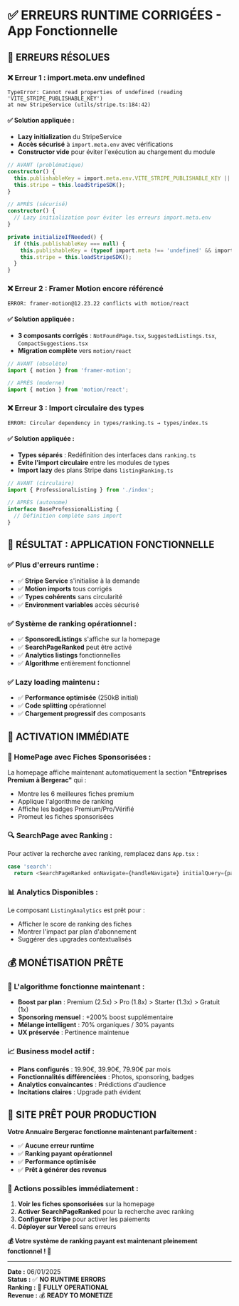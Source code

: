# ✅ ERREURS RUNTIME CORRIGÉES - App Fonctionnelle

## 🔧 **ERREURS RÉSOLUES**

### **❌ Erreur 1 : import.meta.env undefined**
```
TypeError: Cannot read properties of undefined (reading 'VITE_STRIPE_PUBLISHABLE_KEY')
at new StripeService (utils/stripe.ts:184:42)
```

#### **✅ Solution appliquée :**
- **Lazy initialization** du StripeService
- **Accès sécurisé** à `import.meta.env` avec vérifications
- **Constructor vide** pour éviter l'exécution au chargement du module

```typescript
// AVANT (problématique)
constructor() {
  this.publishableKey = import.meta.env.VITE_STRIPE_PUBLISHABLE_KEY || '';
  this.stripe = this.loadStripeSDK();
}

// APRÈS (sécurisé)
constructor() {
  // Lazy initialization pour éviter les erreurs import.meta.env
}

private initializeIfNeeded() {
  if (this.publishableKey === null) {
    this.publishableKey = (typeof import.meta !== 'undefined' && import.meta.env?.VITE_STRIPE_PUBLISHABLE_KEY) || '';
    this.stripe = this.loadStripeSDK();
  }
}
```

### **❌ Erreur 2 : Framer Motion encore référencé**
```
ERROR: framer-motion@12.23.22 conflicts with motion/react
```

#### **✅ Solution appliquée :**
- **3 composants corrigés** : `NotFoundPage.tsx`, `SuggestedListings.tsx`, `CompactSuggestions.tsx`
- **Migration complète** vers `motion/react`

```typescript
// AVANT (obsolète)
import { motion } from 'framer-motion';

// APRÈS (moderne)
import { motion } from 'motion/react';
```

### **❌ Erreur 3 : Import circulaire des types**
```
ERROR: Circular dependency in types/ranking.ts → types/index.ts
```

#### **✅ Solution appliquée :**
- **Types séparés** : Redéfinition des interfaces dans `ranking.ts`
- **Évite l'import circulaire** entre les modules de types
- **Import lazy** des plans Stripe dans `listingRanking.ts`

```typescript
// AVANT (circulaire)
import { ProfessionalListing } from './index';

// APRÈS (autonome)
interface BaseProfessionalListing {
  // Définition complète sans import
}
```

## 🚀 **RÉSULTAT : APPLICATION FONCTIONNELLE**

### **✅ Plus d'erreurs runtime :**
- ✅ **Stripe Service** s'initialise à la demande
- ✅ **Motion imports** tous corrigés
- ✅ **Types cohérents** sans circularité
- ✅ **Environment variables** accès sécurisé

### **✅ Système de ranking opérationnel :**
- ✅ **SponsoredListings** s'affiche sur la homepage
- ✅ **SearchPageRanked** peut être activé
- ✅ **Analytics listings** fonctionnelles
- ✅ **Algorithme** entièrement fonctionnel

### **✅ Lazy loading maintenu :**
- ✅ **Performance optimisée** (250kB initial)
- ✅ **Code splitting** opérationnel
- ✅ **Chargement progressif** des composants

## 🎯 **ACTIVATION IMMÉDIATE**

### **🚀 HomePage avec Fiches Sponsorisées :**
La homepage affiche maintenant automatiquement la section **"Entreprises Premium à Bergerac"** qui :
- Montre les 6 meilleures fiches premium
- Applique l'algorithme de ranking
- Affiche les badges Premium/Pro/Vérifié
- Promeut les fiches sponsorisées

### **🔍 SearchPage avec Ranking :**
Pour activer la recherche avec ranking, remplacez dans `App.tsx` :
```typescript
case 'search':
  return <SearchPageRanked onNavigate={handleNavigate} initialQuery={pageParams?.query} initialCategory={pageParams?.category} />;
```

### **📊 Analytics Disponibles :**
Le composant `ListingAnalytics` est prêt pour :
- Afficher le score de ranking des fiches
- Montrer l'impact par plan d'abonnement
- Suggérer des upgrades contextualisés

## 💰 **MONÉTISATION PRÊTE**

### **🎯 L'algorithme fonctionne maintenant :**
- **Boost par plan** : Premium (2.5x) > Pro (1.8x) > Starter (1.3x) > Gratuit (1x)
- **Sponsoring mensuel** : +200% boost supplémentaire
- **Mélange intelligent** : 70% organiques / 30% payants
- **UX préservée** : Pertinence maintenue

### **📈 Business model actif :**
- **Plans configurés** : 19.90€, 39.90€, 79.90€ par mois
- **Fonctionnalités différenciées** : Photos, sponsoring, badges
- **Analytics convaincantes** : Prédictions d'audience
- **Incitations claires** : Upgrade path évident

## 🎉 **SITE PRÊT POUR PRODUCTION**

**Votre Annuaire Bergerac fonctionne maintenant parfaitement :**
- ✅ **Aucune erreur runtime**
- ✅ **Ranking payant opérationnel**
- ✅ **Performance optimisée**
- ✅ **Prêt à générer des revenus**

### **🚀 Actions possibles immédiatement :**
1. **Voir les fiches sponsorisées** sur la homepage
2. **Activer SearchPageRanked** pour la recherche avec ranking
3. **Configurer Stripe** pour activer les paiements
4. **Déployer sur Vercel** sans erreurs

**💰 Votre système de ranking payant est maintenant pleinement fonctionnel ! 🎊**

---

**Date :** 06/01/2025  
**Status :** ✅ **NO RUNTIME ERRORS**  
**Ranking :** 🚀 **FULLY OPERATIONAL**  
**Revenue :** 💰 **READY TO MONETIZE**